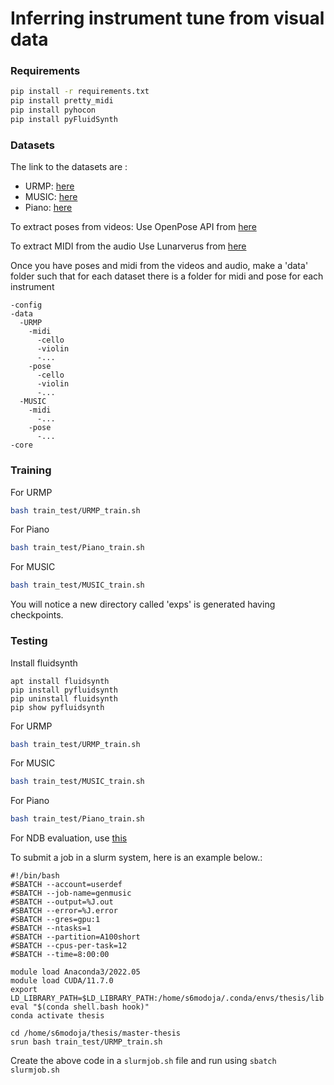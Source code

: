 # Inferring instrument tune from visual data


### Requirements

```bash
pip install -r requirements.txt
pip install pretty_midi
pip install pyhocon
pip install pyFluidSynth
```

### Datasets

The link to the datasets are : 
- URMP: [here](http://www2.ece.rochester.edu/projects/air/projects/URMP.html)
- MUSIC: [here](https://github.com/roudimit/MUSIC_dataset)
- Piano: [here](https://drive.google.com/file/d/1kDPZSA7ppOaup9Q1Dab7bW4OXNh9mAQA/view)

To extract poses from videos: 
Use OpenPose API from [here](https://github.com/CMU-Perceptual-Computing-Lab/openpose)

To extract MIDI from the audio
Use Lunarverus from [here](https://www.lunaverus.com/)

Once you have poses and midi from the videos and audio,
make a 'data' folder such that for each dataset there is a folder for midi and pose for each instrument
```
-config
-data
  -URMP
    -midi
      -cello
      -violin
      -...
    -pose
      -cello
      -violin
      -...
  -MUSIC
    -midi
      -...
    -pose
      -...
-core
```

### Training

For URMP
```bash
bash train_test/URMP_train.sh
```

For Piano
```bash
bash train_test/Piano_train.sh
```

For MUSIC
```bash
bash train_test/MUSIC_train.sh
```

You will notice a new directory called 'exps' is generated having checkpoints. 

### Testing

Install fluidsynth
```
apt install fluidsynth
pip install pyfluidsynth
pip uninstall fluidsynth
pip show pyfluidsynth
```
For URMP
```bash
bash train_test/URMP_train.sh
```

For MUSIC
```bash
bash train_test/MUSIC_train.sh
```

For Piano
```bash
bash train_test/Piano_train.sh
```

For NDB evaluation, use [this](https://github.com/eitanrich/gans-n-gmms/tree/master)

To submit a job in a slurm system, here is an example below.:
```
#!/bin/bash
#SBATCH --account=userdef
#SBATCH --job-name=genmusic
#SBATCH --output=%J.out
#SBATCH --error=%J.error
#SBATCH --gres=gpu:1
#SBATCH --ntasks=1
#SBATCH --partition=A100short
#SBATCH --cpus-per-task=12
#SBATCH --time=8:00:00

module load Anaconda3/2022.05
module load CUDA/11.7.0
export LD_LIBRARY_PATH=$LD_LIBRARY_PATH:/home/s6modoja/.conda/envs/thesis/lib
eval "$(conda shell.bash hook)"
conda activate thesis

cd /home/s6modoja/thesis/master-thesis
srun bash train_test/URMP_train.sh
```
Create the above code in a ```slurmjob.sh``` file and run using ```sbatch slurmjob.sh```


